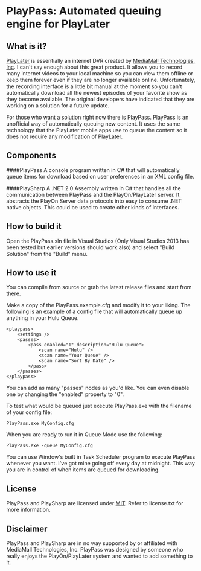 PlayPass: Automated queuing engine for PlayLater
================================

What is it?
--------------------------------
[PlayLater](http://playon.tv) is essentially an internet DVR created by [MediaMall Technologies, Inc](http://playon.tv).  I can't say enough about this great product.  It allows you to record many internet videos to your local machine so you can view them offline or keep them forever even if they are no longer available online. Unfortunately, the recording interface is a little bit manual at the moment so you can't automatically download all the newest episodes of your favorite show as they become available.  The original developers have indicated that they are working on a solution for a future update.

For those who want a solution right now there is PlayPass. PlayPass is an unofficial way of automatically queuing new content.  It uses the same technology that the PlayLater mobile apps use to queue the content so it does not require any modification of PlayLater.

Components
--------------------------------
####PlayPass 
A console program written in C# that will automatically queue items for download based on user preferences in an XML config file.

####PlaySharp
A .NET 2.0 Assembly written in C# that handles all the communication between PlayPass and the PlayOn/PlayLater server.  It abstracts the PlayOn Server data protocols into easy to consume .NET native objects.  This could be used to create other kinds of interfaces.

How to build it
--------------------------------
Open the PlayPass.sln file in Visual Studios (Only Visual Studios 2013 has been tested but earlier versions should work also) and select "Build Solution" from the "Build" menu.

How to use it
--------------------------------
You can compile from source or grab the latest release files and start from there.

Make a copy of the PlayPass.example.cfg and modify it to your liking.  The following is an example of a config file that will automatically queue up anything in your Hulu Queue.

	<playpass>
		<settings />
		<passes>
			<pass enabled="1" description="Hulu Queue">
				<scan name="Hulu" />
				<scan name="Your Queue" />
				<scan name="Sort By Date" />
			</pass>
		</passes>
	</playpass>

You can add as many "passes" nodes as you'd like.  You can even disable one by changing the "enabled" property to "0".

To test what would be queued just execute PlayPass.exe with the filename of your config file:

    PlayPass.exe MyConfig.cfg

When you are ready to run it in Queue Mode use the following:

    PlayPass.exe -queue MyConfig.cfg

You can use Window's built in Task Scheduler program to execute PlayPass whenever you want.  I've got mine going off every day at midnight.  This way you are in control of when items are queued for downloading.

License
--------------------------------
PlayPass and PlaySharp are licensed under [MIT](http://opensource.org/licenses/MIT). Refer to license.txt for more information.

Disclaimer
--------------------------------
PlayPass and PlaySharp are in no way supported by or affiliated with MediaMall Technologies, Inc. PlayPass was designed by someone who really enjoys the PlayOn/PlayLater system and wanted to add something to it.